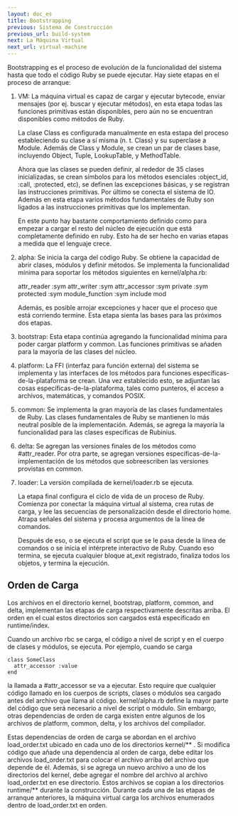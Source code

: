 ```yaml
---
layout: doc_es
title: Bootstrapping
previous: Sistema de Construcción
previous_url: build-system
next: La Máquina Virtual
next_url: virtual-machine
---
```


Bootstrapping es el proceso de evolución de la funcionalidad del sistema
hasta que todo el código Ruby se puede ejecutar. Hay siete etapas en
el proceso de arranque:

  1. VM: La máquina virtual es capaz de cargar y ejecutar bytecode,
     enviar mensajes (por ej. buscar y ejecutar métodos), en esta
     etapa todas las funciones primitivas están disponibles, pero aún
     no se encuentran disponibles como métodos de Ruby.

     La clase Class es configurada manualmente en esta estapa del proceso
     estableciendo su clase a sí misma (n. t. Class) y su superclase a
     Module. Además de Class y Module, se crean un par de clases base,
     incluyendo Object, Tuple, LookupTable, y MethodTable.

     Ahora que las clases se pueden definir, al rededor de 35 clases
     inicializadas, se crean símbolos para los métodos esenciales
     :object_id, :call, :protected, etc), se definen las excepciones
     básicas, y se registran las instrucciones primitivas. Por último se conecta
     el sistema de IO. Además en esta etapa varios métodos
     fundamentales de Ruby son ligados a las instrucciones primitivas
     que los implementan.

     En este punto hay bastante comportamiento definido como para empezar a
     cargar el resto del núcleo de ejecución que está completamente definido en
     ruby. Esto ha de ser hecho en varias etapas a medida que el lenguaje crece.


  2. alpha: Se inicia la carga del código Ruby. Se obtiene la capacidad de abrir
     clases, módulos y definir métodos. Se implementa la funcionalidad mínima
     para soportar los métodos siguientes en kernel/alpha.rb:

       attr_reader :sym
       attr_writer :sym
       attr_accessor :sym
       private :sym
       protected :sym
       module_function :sym
       include mod

     Además, es posible arrojar excepciones y hacer que el proceso que
     está corriendo termine. Esta etapa sienta las bases para las próximos dos
     etapas.

  3. bootstrap: Esta etapa continúa agregando la funcionalidad mínima para
     poder cargar platform y common. Las funciones primitivas se añaden
     para la mayoría de las clases del núcleo.

  4. platform: La FFI (interfaz para función externa) del sistema se
     implementa y las interfaces de los métodos para funciones
     específicas-de-la-plataforma se crean. Una vez establecido esto,
     se adjuntan las cosas específicas-de-la-plataforma, tales como punteros,
     el acceso a archivos, matemáticas, y comandos POSIX.

  5. common: Se implementa la gran mayoría de las clases fundamentales
     de Ruby. Las clases fundamentales de Ruby se mantienen lo
     más neutral posible de la implementación. Además, se agrega
     la mayoría la funcionalidad para las clases específicas de Rubinius.

  6. delta: Se agregan las versiones finales de los métodos como #attr_reader.
     Por otra parte, se agregan versiones específicas-de-la-implementación
     de los métodos que sobreescriben las versiones provistas en common.

  7. loader: La versión compilada de kernel/loader.rb se ejecuta.

     La etapa final configura el ciclo de vida de un proceso de Ruby.
     Comienza por conectar la máquina virtual al sistema, crea rutas de carga,
     y lee las secuencias de personalización desde el directorio home.
     Atrapa señales del sistema y procesa argumentos de la línea de comandos.

     Después de eso, o se ejecuta el script que se le pasa desde la
     línea de comandos o se inicia el intérprete interactivo de Ruby. Cuando
     eso termina, se ejecuta cualquier bloque at_exit registrado, finaliza
     todos los objetos, y termina la ejecución.


## Orden de Carga

Los archivos en el directorio kernel, bootstrap, platform, common, and delta,
implementan las etapas de carga respectivamente descritas arriba. El orden
en el cual estos directorios son cargados está especificado en runtime/index.

Cuando un archivo rbc se carga, el código a nivel de script y
en el cuerpo de clases y módulos, se ejecuta. Por ejemplo, cuando se carga

    class SomeClass
      attr_accessor :value
    end

la llamada a #attr_accessor se va a ejecutar. Esto require que cualquier
código llamado en los cuerpos de scripts, clases o módulos sea cargado
antes del archivo que llama al código.
kernel/alpha.rb define la mayor parte del código que será necesario a nivel
de script o módulo. Sin embargo, otras dependencias de orden de carga
existen entre algunos de los archivos de platform, common, delta, y los archivos del compilador.

Estas dependencias de orden de carga se abordan en el archivo
load_order.txt ubicado en cada uno de los directorios kernel/\*\* . Si modifica
código que añade una dependencia al orden de carga, debe editar los archivos
load_order.txt para colocar el archivo arriba del archivo que depende
de él. Además, si se agrega un nuevo archivo a uno de los directorios
del kernel, debe agregar el nombre del archivo al archivo load_order.txt en
ese directorio. Estos archivos se copian a los directorios runtime/\*\* durante
la construcción. Durante cada una de las etapas de arranque anteriores, la máquina
virtual carga los archivos enumerados dentro de load_order.txt en orden.
